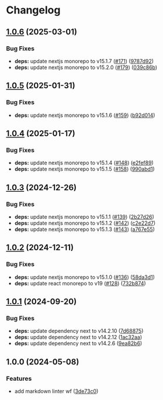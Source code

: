 # Changelog

## [1.0.6](https://github.com/oliv3340/node-template/compare/v1.0.5...v1.0.6) (2025-03-01)


### Bug Fixes

* **deps:** update nextjs monorepo to v15.1.7 ([#171](https://github.com/oliv3340/node-template/issues/171)) ([9787d92](https://github.com/oliv3340/node-template/commit/9787d9263a814228bf3ebdb03954fd833c0cd3b3))
* **deps:** update nextjs monorepo to v15.2.0 ([#179](https://github.com/oliv3340/node-template/issues/179)) ([039c86b](https://github.com/oliv3340/node-template/commit/039c86b69fef3dfc5d4442c2540ee154bea6ef1f))

## [1.0.5](https://github.com/oliv3340/node-template/compare/v1.0.4...v1.0.5) (2025-01-31)


### Bug Fixes

* **deps:** update nextjs monorepo to v15.1.6 ([#159](https://github.com/oliv3340/node-template/issues/159)) ([b92d014](https://github.com/oliv3340/node-template/commit/b92d0144e678ba2a4a9b49d35589029095f7cf4d))

## [1.0.4](https://github.com/oliv3340/node-template/compare/v1.0.3...v1.0.4) (2025-01-17)


### Bug Fixes

* **deps:** update nextjs monorepo to v15.1.4 ([#148](https://github.com/oliv3340/node-template/issues/148)) ([e2fef89](https://github.com/oliv3340/node-template/commit/e2fef8944f1efbeb4c88d8243fe3bf03947eb8fe))
* **deps:** update nextjs monorepo to v15.1.5 ([#158](https://github.com/oliv3340/node-template/issues/158)) ([990abd1](https://github.com/oliv3340/node-template/commit/990abd12078ba3cdb785a2c54d505749a1752f13))

## [1.0.3](https://github.com/oliv3340/node-template/compare/v1.0.2...v1.0.3) (2024-12-26)


### Bug Fixes

* **deps:** update nextjs monorepo to v15.1.1 ([#139](https://github.com/oliv3340/node-template/issues/139)) ([2b27d26](https://github.com/oliv3340/node-template/commit/2b27d26ee4b7a85357f4bc1fb0782ee90a596b2f))
* **deps:** update nextjs monorepo to v15.1.2 ([#142](https://github.com/oliv3340/node-template/issues/142)) ([c2e22d7](https://github.com/oliv3340/node-template/commit/c2e22d7a335302d7ae10c9725e044cf1663fb607))
* **deps:** update nextjs monorepo to v15.1.3 ([#143](https://github.com/oliv3340/node-template/issues/143)) ([a767e55](https://github.com/oliv3340/node-template/commit/a767e559e83a490073c87c16006dfcb459bffd66))

## [1.0.2](https://github.com/oliv3340/node-template/compare/v1.0.1...v1.0.2) (2024-12-11)


### Bug Fixes

* **deps:** update nextjs monorepo to v15.1.0 ([#136](https://github.com/oliv3340/node-template/issues/136)) ([58da3d1](https://github.com/oliv3340/node-template/commit/58da3d14a358715d49a96e99ee576190b92de536))
* **deps:** update react monorepo to v19 ([#128](https://github.com/oliv3340/node-template/issues/128)) ([732b874](https://github.com/oliv3340/node-template/commit/732b87452b0d3a5302e0e9165420a5575541e127))

## [1.0.1](https://github.com/oliv3340/node-template/compare/v1.0.0...v1.0.1) (2024-09-20)


### Bug Fixes

* **deps:** update dependency next to v14.2.10 ([7d68875](https://github.com/oliv3340/node-template/commit/7d68875958cfb3d210412e555f1118f9583a7144))
* **deps:** update dependency next to v14.2.12 ([1ac32aa](https://github.com/oliv3340/node-template/commit/1ac32aa897a65a67a0b7f31ce30cef79baef7b4c))
* **deps:** update dependency next to v14.2.6 ([9ea82b6](https://github.com/oliv3340/node-template/commit/9ea82b6988559519e387617b627917fc9b477df9))

## 1.0.0 (2024-05-08)


### Features

* add markdown linter wf ([3de73c0](https://github.com/oliv3340/node-template/commit/3de73c04701ff1c8e21e9ec0f90df3b76225a919))

